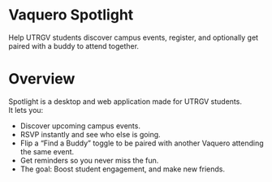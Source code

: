 # Vaquero Spotlight
Help UTRGV students discover campus events, register, and optionally get paired with a buddy to attend together.


# Overview
Spotlight is a desktop and web application made for UTRGV students.  
It lets you:
- Discover upcoming campus events.
- RSVP instantly and see who else is going.
- Flip a “Find a Buddy” toggle to be paired with another Vaquero attending the same event.
- Get reminders so you never miss the fun.
- The goal: Boost student engagement, and make new friends.
